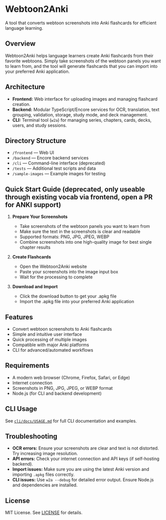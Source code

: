 # Webtoon2Anki

A tool that converts webtoon screenshots into Anki flashcards for efficient language learning.

## Overview

Webtoon2Anki helps language learners create Anki flashcards from their favorite webtoons. Simply take screenshots of the webtoon panels you want to learn from, and the tool will generate flashcards that you can import into your preferred Anki application.

## Architecture

- **Frontend:** Web interface for uploading images and managing flashcard creation.
- **Backend:** Modular TypeScript/Encore services for OCR, translation, text grouping, validation, storage, study mode, and deck management.
- **CLI:** Terminal tool (`w2a`) for managing series, chapters, cards, decks, users, and study sessions.

## Directory Structure

- `/frontend` — Web UI
- `/backend` — Encore backend services
- `/cli` — Command-line interface (deprecated)
- `/tests` — Additional test scripts and data
- `/sample-images` — Example images for testing

## Quick Start Guide (deprecated, only useable through existing vocab via frontend, open a PR for ANKI support)

1. **Prepare Your Screenshots**
   - Take screenshots of the webtoon panels you want to learn from
   - Make sure the text in the screenshots is clear and readable
   - Supported formats: PNG, JPG, JPEG, WEBP
   - Combine screenshots into one high-quality image for best single chapter results

2. **Create Flashcards**
   - Open the Webtoon2Anki website
   - Paste your screenshots into the image input box
   - Wait for the processing to complete

3. **Download and Import**
   - Click the download button to get your .apkg file
   - Import the .apkg file into your preferred Anki application

## Features

- Convert webtoon screenshots to Anki flashcards
- Simple and intuitive user interface
- Quick processing of multiple images
- Compatible with major Anki platforms
- CLI for advanced/automated workflows

## Requirements

- A modern web browser (Chrome, Firefox, Safari, or Edge)
- Internet connection
- Screenshots in PNG, JPG, JPEG, or WEBP format
- Node.js (for CLI and backend development)

## CLI Usage

See [`cli/docs/USAGE.md`](cli/docs/USAGE.md) for full CLI documentation and examples.

## Troubleshooting

- **OCR errors:** Ensure your screenshots are clear and text is not distorted. Try increasing image resolution.
- **API errors:** Check your internet connection and API keys (if self-hosting backend).
- **Import issues:** Make sure you are using the latest Anki version and importing `.apkg` files correctly.
- **CLI issues:** Use `w2a --debug` for detailed error output. Ensure Node.js and dependencies are installed.

## License

MIT License. See [LICENSE](LICENSE) for details. 
